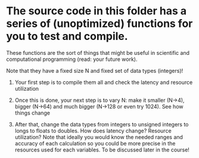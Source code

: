 # The source code in this folder has a series of (unoptimized) functions for you to test and compile.

These functions are the sort of things that might be useful in scientific and computational programming (read: your future work). 

Note that they have a fixed size N and fixed set of data types (integers)!

1. Your first step is to compile them all and check the latency and resource utilization

1. Once this is done, your next step is to vary N: make it smaller (N->4), bigger (N->64) and much bigger (N->128 or even try 1024). See how things change

1. After that, change the data types from integers to unsigned integers to longs to floats to doubles. How does latency change? Resource utilization? Note that ideally you would know the needed ranges and accuracy of each calculation so you could be more precise in the resources used for each variables. To be discussed later in the course!
